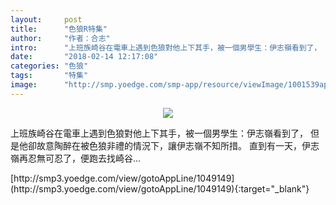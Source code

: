 ```yaml
---
layout:     post
title:      "色狼R特集"
author:     "作者：合志"
intro:      "上班族崎谷在電車上遇到色狼對他上下其手，被一個男學生：伊志嶺看到了， 但是他卻故意陶醉在被色狼非禮的情況下，讓伊志嶺不知所措。 直到有一天，伊志嶺再忍無可忍了，便跑去找崎谷…"
date:       "2018-02-14 12:17:08"
categories: "色狼"
tags:       "特集"
image:      "http://smp.yoedge.com/smp-app/resource/viewImage/1001539appline.png"
---
```

<div style="text-align: center">
<p><img src="http://smp.yoedge.com/smp-app/resource/viewImage/1001539appline.png"/></p>
</div>
<p class="post-meta">
<span>上班族崎谷在電車上遇到色狼對他上下其手，被一個男學生：伊志嶺看到了， 但是他卻故意陶醉在被色狼非禮的情況下，讓伊志嶺不知所措。 直到有一天，伊志嶺再忍無可忍了，便跑去找崎谷…</span>
</p>
[http://smp3.yoedge.com/view/gotoAppLine/1049149](http://smp3.yoedge.com/view/gotoAppLine/1049149){:target="_blank"}


